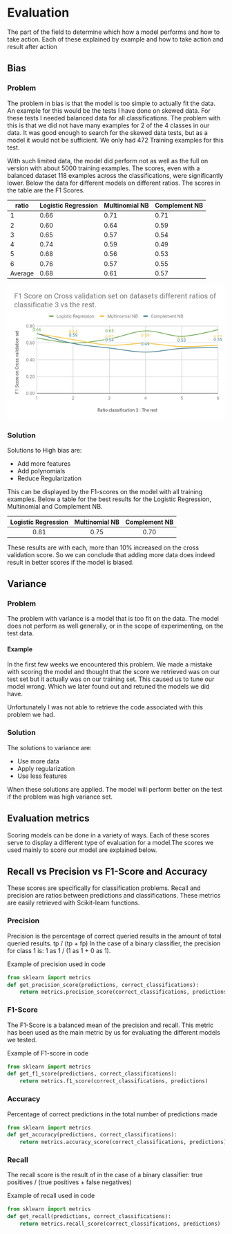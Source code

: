 # Evaluation 
The part of the field to determine which how a model performs and how to take action.
Each of these explained by example and how to take action and result after action 

## Bias
### Problem
The problem in bias is that the model is too simple to actually fit the data. An example for this would be the tests 
I have done on skewed data. For these tests I needed balanced data for all classifications. The problem with this is 
that we did not have many examples for 2 of the 4 classes in our data. It was good enough to search for the skewed 
data tests, but as a model it would not be sufficient. We only had 472 Training examples for this test. 

With such limited data, the model did perform not as well as the full on version with about 5000 training examples.
The scores, even with a balanced dataset 118 examples across the classifications, were significantly lower. 
Below the data for different models on different ratios. The scores in the table are the F1 Scores.

ratio| 	Logistic Regression	| Multinomial NB | Complement NB
---|---|---|---|
1         |0.66	|0.71 |0.71
2	      |0.60	|0.64 |0.59
3	      |0.65	|0.57 |0.54
4	      |0.74	|0.59 |0.49
5	      |0.68	|0.56 |0.53
6	      |0.76	|0.57 |0.55
Average   |0.68	|0.61 |0.57

![Graph of scores 3 vs rest](../Resources/Images/Scores-3-VS-Rest.png)

### Solution
Solutions to High bias are: 
* Add more features
* Add polynomials
* Reduce Regularization

This can be displayed by the F1-scores on the model with all training examples.
Below a table for the best results for the Logistic Regression, Multinomial and Complement NB. 

Logistic Regression | Multinomial NB | Complement NB
:---:|:---:|:---:
0.81|0.75|0.70

These results are with each, more than 10% increased on the cross validation score. So we can conclude that adding 
more data does indeed result in better scores if the model is biased.

## Variance
### Problem
The problem with variance is a model that is too fit on the data. The model does not perform as well generally,
or in the scope of experimenting, on the test data. 

#### Example
In the first few weeks we encountered this problem. We made a mistake with scoring the model and thought that the 
score we retrieved was on our test set but it actually was on our training set. This caused us to tune our model wrong. 
Which we later found out and retuned the models we did have. 

Unfortunately I was not able to retrieve the code associated with this problem we had. 

### Solution
The solutions to variance are: 
* Use more data
* Apply regularization
* Use less features

When these solutions are applied. The model will perform better on the test if the problem was high variance set. 

## Evaluation metrics 
Scoring models can be done in a variety of ways. Each of these scores serve to display a different type of 
evaluation for a model.The scores we used mainly to score our model are explained below. 

## Recall vs Precision vs F1-Score and Accuracy
These scores are specifically for classification problems. Recall and precision are ratios between predictions and 
classifications. These metrics are easily retrieved with Scikit-learn functions.

### Precision
Precision is the percentage of correct queried results in the amount of total queried results. tp / (tp + fp) 
In the case of a binary classifier, the precision for class 1 is: 1 as 1 / (1 as 1 + 0 as 1).

Example of precision used in code
```python
from sklearn import metrics
def get_precision_score(predictions, correct_classifications):
    return metrics.precision_score(correct_classifications, predictions)
```

### F1-Score
The F1-Score is a balanced mean of the precision and recall. This metric has been used as the main metric by us for 
evaluating the different models we tested. 

Example of F1-score in code
```python
from sklearn import metrics
def get_f1_score(predictions, correct_classifications):
    return metrics.f1_score(correct_classifications, predictions)
```

### Accuracy
Percentage of correct predictions in the total number of predictions made

```python
from sklearn import metrics
def get_accuracy(predictions, correct_classifications):
    return metrics.accuracy_score(correct_classifications, predictions)
```

### Recall
The recall score is the result of in the case of a binary classifier: true positives / (true positives + false negatives)

Example of recall used in code
```python
from sklearn import metrics
def get_recall(predictions, correct_classifications):
    return metrics.recall_score(correct_classifications, predictions)
```



